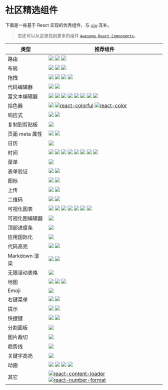 社区精选组件
===

下面是一些基于 React 实现的优秀组件，与 [`uiw`](https://github.com/uiwjs/uiw) 互补。

> 您还可以从这里找到更多的组件 [`Awesome React Components`](https://github.com/brillout/awesome-react-components)。

类型 | 推荐组件
----|--------
路由 | [![](https://img.shields.io/github/stars/ReactTraining/react-router.svg?label=react-router)](https://github.com/ReactTraining/react-router) [![](https://img.shields.io/github/stars/reach/router.svg?label=@reach/router)](https://github.com/reach/router) [![](https://img.shields.io/github/stars/frontarm/navi.svg?label=navi)](https://github.com/frontarm/navi)
布局 | [![](https://img.shields.io/github/stars/rebassjs/grid.svg?label=@rebass/grid)](https://github.com/rebassjs/grid) [![](https://img.shields.io/github/stars/whoisandy/react-blocks.svg?label=react-blocks)](https://github.com/whoisandy/react-blocks) [![](https://img.shields.io/github/stars/roylee0704/react-flexbox-grid.svg?label=react-flexbox-grid)](https://github.com/roylee0704/react-flexbox-grid)
拖拽 | [![](https://img.shields.io/github/stars/atlassian/react-beautiful-dnd.svg?label=react-beautiful-dnd)](https://github.com/atlassian/react-beautiful-dnd) [![](https://img.shields.io/github/stars/gaearon/react-dnd.svg?label=react-dnd)](https://github.com/gaearon/react-dnd) [![](https://img.shields.io/github/stars/mzabriskie/react-draggable.svg?label=react-draggable)](https://github.com/mzabriskie/react-draggable) [![](https://img.shields.io/github/stars/clauderic/react-sortable-hoc.svg?label=react-sortable-hoc)](https://github.com/clauderic/react-sortable-hoc)
代码编辑器 | [![](https://img.shields.io/github/stars/uiwjs/react-codemirror.svg?label=react-codemirror)](https://github.com/uiwjs/react-codemirror) [![](https://img.shields.io/github/stars/jaywcjlove/react-monacoeditor.svg?label=react-monacoeditor)](https://github.com/jaywcjlove/react-monacoeditor)
富文本编辑器 | [![](https://img.shields.io/github/stars/facebook/draft-js.svg?label=draft-js)](https://github.com/facebook/draft-js) [![](https://img.shields.io/github/stars/zenoamaro/react-quill.svg?label=react-quill)](https://github.com/zenoamaro/react-quill) [![](https://img.shields.io/github/stars/jpuri/react-draft-wysiwyg.svg?label=react-draft-wysiwyg)](https://github.com/jpuri/react-draft-wysiwyg) [![](https://img.shields.io/github/stars/leejaen/react-lz-editor.svg?label=react-lz-editor)](https://github.com/leejaen/react-lz-editor) [![](https://img.shields.io/github/stars/margox/braft-editor.svg?label=braft-editor)](https://github.com/margox/braft-editor) [![](https://img.shields.io/github/stars/ProseMirror/prosemirror.svg?label=ProseMirror)](https://github.com/ProseMirror/prosemirror) [![](https://img.shields.io/github/stars/ckeditor/ckeditor5.svg?label=ckeditor5)](https://github.com/ckeditor/ckeditor5) [![](https://img.shields.io/github/stars/codex-team/editor.js.svg?label=editor.js)](https://github.com/codex-team/editor.js)
拾色器 | [![](https://img.shields.io/github/stars/casesandberg/react-color.svg?label=react-color)](https://github.com/casesandberg/react-color) [![react-colorful](https://img.shields.io/github/stars/omgovich/react-colorful.svg?label=react-colorful)](https://github.com/omgovich/react-colorful) [![react-color](https://img.shields.io/github/stars/uiwjs/react-color.svg?label=react-color)](https://github.com/uiwjs/react-color)
响应式 | [![](https://img.shields.io/github/stars/contra/react-responsive.svg?label=react-responsive)](https://github.com/contra/react-responsive) [![](https://img.shields.io/github/stars/ReactTraining/react-media.svg?label=react-media)](https://github.com/ReactTraining/react-media)
复制到剪贴板 | [![](https://img.shields.io/github/stars/nkbt/react-copy-to-clipboard.svg?label=react-copy-to-clipboard)](https://github.com/nkbt/react-copy-to-clipboard)
页面 meta 属性 | [![](https://img.shields.io/github/stars/nfl/react-helmet.svg?label=react-helmet)](https://github.com/nfl/react-helmet) [![](https://img.shields.io/github/stars/gaearon/react-document-title.svg?label=react-document-title)](https://github.com/gaearon/react-document-title)
日历 | [![](https://img.shields.io/github/stars/gpbl/react-day-picker.svg?label=react-day-picker)](https://github.com/gpbl/react-day-picker)
时间 | [![](https://img.shields.io/github/stars/xx45/dayjs.svg?label=dayjs)](https://github.com/xx45/dayjs) [![](https://img.shields.io/github/stars/date-fns/date-fns.svg?label=date-fns)](https://github.com/date-fns/date-fns) [![](https://img.shields.io/github/stars/sbstjn/timesheet.js.svg?label=timesheet)](https://github.com/sbstjn/timesheet.js) [![](https://img.shields.io/github/stars/moment/luxon.svg?label=luxon)](https://github.com/moment/luxon) [![](https://img.shields.io/github/stars/hustcc/timeago.js.svg?label=timeago.js)](https://github.com/hustcc/timeago.js) [![](https://img.shields.io/github/stars/moment/moment-timezone.svg?label=moment-timezone)](https://github.com/moment/moment-timezone) [![](https://img.shields.io/github/stars/moment/moment.svg?label=moment)](https://github.com/moment/moment) [![](https://img.shields.io/github/stars/zeit/ms.svg?label=ms)](https://github.com/zeit/ms)
菜单 | [![](https://img.shields.io/github/stars/vkbansal/react-contextmenu.svg?label=react-contextmenu)](https://github.com/vkbansal/react-contextmenu)
表单验证 | [![](https://img.shields.io/github/stars/chriso/validator.js.svg?label=validator.js)](https://github.com/chriso/validator.js) [![](https://img.shields.io/github/stars/rickharrison/validate.js.svg?label=validate.js)](https://github.com/rickharrison/validate.js)
图标 | [![](https://img.shields.io/github/stars/uiwjs/icons.svg?label=uiw-iconfont)](https://github.com/uiwjs/icons) [![](https://img.shields.io/github/stars/gorangajic/react-icons.svg?label=react-icons)](https://github.com/gorangajic/react-icons)
上传 | [![](https://img.shields.io/github/stars/transloadit/uppy.svg?label=uppy)](https://github.com/transloadit/uppy) [![](https://img.shields.io/github/stars/pqina/filepond.svg?label=filepond)](https://github.com/pqina/filepond)
二维码  | [![](https://img.shields.io/github/stars/zpao/qrcode.react.svg?label=qrcode.react)](https://github.com/zpao/qrcode.react) [![](https://img.shields.io/github/stars/CPunisher/react-qrbtf.svg?label=react-qrbtf)](https://github.com/CPunisher/react-qrbtf)
可视化图表 | [![](https://img.shields.io/github/stars/alibaba/BizCharts.svg?label=BizCharts)](https://github.com/alibaba/BizCharts) [![](https://img.shields.io/github/stars/frappe/charts.svg?label=charts)](https://github.com/frappe/charts) [![](https://img.shields.io/github/stars/uber/react-vis.svg?label=react-vis)](https://github.com/uber/react-vis) [![](https://img.shields.io/github/stars/antvis/g2-react.svg?label=g2-react)](https://github.com/antvis/g2-react) [![](https://img.shields.io/github/stars/antvis/g2.svg?label=g2)](https://github.com/antvis/g2) [![](https://img.shields.io/github/stars/recharts/recharts.svg?label=recharts)](https://github.com/recharts/recharts/) [![](https://img.shields.io/github/stars/FormidableLabs/victory.svg?label=victory)](https://github.com/FormidableLabs/victory)
可视化图编辑器 | [![](https://img.shields.io/github/stars/gaoli/GGEditor.svg?label=GGEditor)](https://github.com/gaoli/GGEditor)
顶部进度条 | [![](https://img.shields.io/github/stars/rstacruz/nprogress.svg?label=nprogress)](https://github.com/rstacruz/nprogress)
应用国际化 | [![](https://img.shields.io/github/stars/yahoo/react-intl.svg?label=react-intl)](https://github.com/yahoo/react-intl)
代码高亮 | [![](https://img.shields.io/github/stars/react-syntax-highlighter/react-syntax-highlighter.svg?label=react-syntax-highlighter)](https://github.com/react-syntax-highlighter/react-syntax-highlighter) [![](https://img.shields.io/github/stars/uiwjs/react-prismjs.svg?label=react-prismjs)](https://github.com/uiwjs/react-prismjs)
Markdown 渲染 | [![](https://img.shields.io/github/stars/probablyup/markdown-to-jsx.svg?label=markdown-to-jsx)](https://github.com/probablyup/markdown-to-jsx) [![](https://img.shields.io/github/stars/rexxars/react-markdown.svg?label=react-markdown)](https://github.com/rexxars/react-markdown)
无限滚动表格 | [![](https://img.shields.io/github/stars/bvaughn/react-virtualized.svg?label=react-virtualized)](https://github.com/bvaughn/react-virtualized)
地图 | [![](https://img.shields.io/github/stars/tomchentw/react-google-maps.svg?label=react-google-maps)](https://github.com/tomchentw/react-google-maps) [![](https://img.shields.io/github/stars/istarkov/google-map-react.svg?label=google-map-react)](https://github.com/istarkov/google-map-react) [![](https://img.shields.io/github/stars/ElemeFE/react-amap.svg?label=react-amap高德)](https://github.com/ElemeFE/react-amap)
Emoji | [![](https://img.shields.io/github/stars/missive/emoji-mart.svg?label=emoji-mart)](https://github.com/missive/emoji-mart)
右键菜单 | [![](https://img.shields.io/github/stars/vkbansal/react-contextmenu.svg?label=react-contextmenu)](https://github.com/vkbansal/react-contextmenu/) [![](https://img.shields.io/github/stars/fkhadra/react-contexify.svg?label=react-contexify)](https://github.com/fkhadra/react-contexify)
提示 | [![](https://img.shields.io/github/stars/atomiks/tippyjs.svg?label=tippyjs)](https://github.com/atomiks/tippyjs) [![](https://img.shields.io/github/stars/FezVrasta/popper.js.svg?label=popper.js)](https://github.com/FezVrasta/popper.js)
快捷键 | [![](https://img.shields.io/github/stars/jaywcjlove/hotkeys.svg?label=hotkeys.js)](https://github.com/jaywcjlove/hotkeys) [![](https://img.shields.io/github/stars/jaywcjlove/react-hotkeys.svg?label=react-hotkeys)](https://github.com/jaywcjlove/react-hotkeys)
分割面板 | [![](https://img.shields.io/github/stars/tomkp/react-split-pane.svg?label=react-split-pane)](https://github.com/tomkp/react-split-pane)
图片裁切 | [![](https://img.shields.io/github/stars/DominicTobias/react-image-crop.svg?label=react-image-crop)](https://github.com/DominicTobias/react-image-crop)
趋势线 | [![](https://img.shields.io/github/stars/borisyankov/react-sparklines.svg?label=react-sparklines)](https://github.com/borisyankov/react-sparklines)
关键字高亮 | [![](https://img.shields.io/github/stars/bvaughn/react-highlight-words.svg?label=react-highlight-words)](https://github.com/bvaughn/react-highlight-words)
动画 | [![](https://img.shields.io/github/stars/react-tools/react-move.svg?label=react-move)](https://github.com/react-tools/react-move) [![](https://img.shields.io/github/stars/react-spring/react-spring.svg?label=react-spring)](https://github.com/react-spring/react-spring) [![](https://img.shields.io/github/stars/animatedjs/animated.svg?label=animated)](https://github.com/animatedjs/animated) [![](https://img.shields.io/github/stars/chenglou/react-motion.svg?label=react-motion)](https://github.com/chenglou/react-motion)
其它 | [![react-content-loader](https://img.shields.io/github/stars/danilowoz/react-content-loader.svg?label=react-content-loader)](https://github.com/danilowoz/react-content-loader) [![react-number-format](https://img.shields.io/github/stars/s-yadav/react-number-format.svg?label=react-number-format)](https://github.com/s-yadav/react-number-format)
